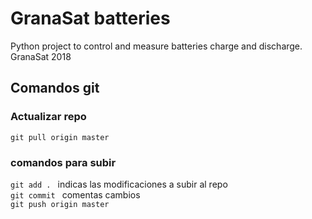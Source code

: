 # GranaSat batteries

Python project to control and measure batteries charge and discharge.
GranaSat 2018

## Comandos git  

### Actualizar repo 
`git pull origin master`

### comandos para subir
`git add . ` indicas las modificaciones a subir al repo  
`git commit `  comentas cambios  
`git push origin master`